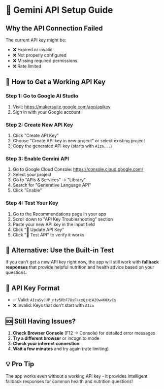 # 🔑 Gemini API Setup Guide

## Why the API Connection Failed

The current API key might be:
- ❌ Expired or invalid
- ❌ Not properly configured
- ❌ Missing required permissions
- ❌ Rate limited

## 🚀 How to Get a Working API Key

### Step 1: Go to Google AI Studio
1. Visit: https://makersuite.google.com/app/apikey
2. Sign in with your Google account

### Step 2: Create New API Key
1. Click "Create API Key"
2. Choose "Create API key in new project" or select existing project
3. Copy the generated API key (starts with `AIza...`)

### Step 3: Enable Gemini API
1. Go to Google Cloud Console: https://console.cloud.google.com/
2. Select your project
3. Go to "APIs & Services" → "Library"
4. Search for "Generative Language API"
5. Click "Enable"

### Step 4: Test Your Key
1. Go to the Recommendations page in your app
2. Scroll down to "API Key Troubleshooting" section
3. Paste your new API key in the input field
4. Click "🔑 Update API Key"
5. Click "🔧 Test API" to verify it works

## 🔧 Alternative: Use the Built-in Test

If you can't get a new API key right now, the app will still work with **fallback responses** that provide helpful nutrition and health advice based on your questions.

## 📝 API Key Format
- ✅ Valid: `AIzaSyCUP_ntv5RbF78sFacxQzHiA2Ow4K0XvCs`
- ❌ Invalid: Keys that don't start with `AIza`

## 🆘 Still Having Issues?

1. **Check Browser Console** (F12 → Console) for detailed error messages
2. **Try a different browser** or incognito mode
3. **Check your internet connection**
4. **Wait a few minutes** and try again (rate limiting)

## 💡 Pro Tip
The app works even without a working API key - it provides intelligent fallback responses for common health and nutrition questions!
